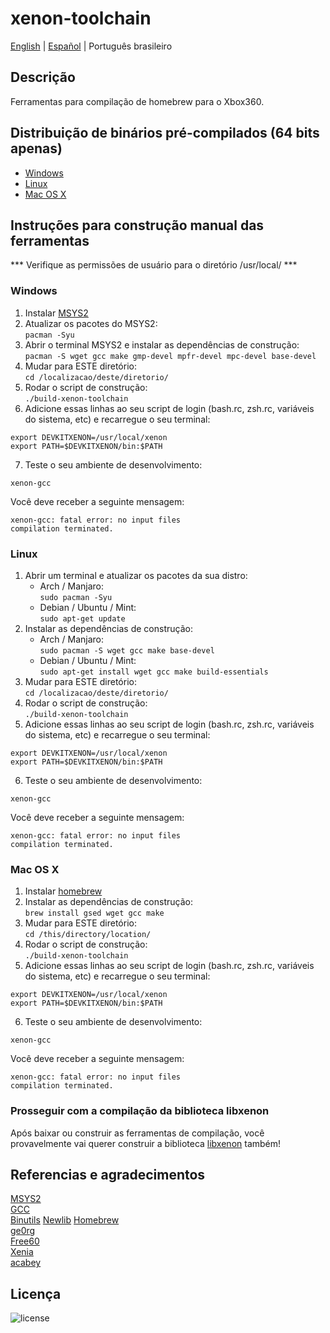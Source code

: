 # xenon-toolchain
[English](README.md) | [Español](LEEME.md) | Português brasileiro

## Descrição
Ferramentas para compilação de homebrew para o Xbox360.

## Distribuição de binários pré-compilados (64 bits apenas)
* [Windows](https://github.com/josevolpato/xenon-toolchain/releases/download/v1.0/xenon-toolchain-windows-x86_64-pc-msys2.7z)
* [Linux](https://github.com/josevolpato/xenon-toolchain/releases/download/v1.0/xenon-toolchain-linux-x86_64-pc-linux-gnu.7z)
* [Mac OS X](https://github.com/josevolpato/xenon-toolchain/releases/download/v1.0/xenon-toolchain-macosx-x86_64-apple-darwin.7z)

## Instruções para construção manual das ferramentas
*** Verifique as permissões de usuário para o diretório /usr/local/ ***

### Windows
1. Instalar [MSYS2](https://www.msys2.org/)
2. Atualizar os pacotes do MSYS2:</br>
   `pacman -Syu`
3. Abrir o terminal MSYS2 e instalar as dependências de construção:<br>
   `pacman -S wget gcc make gmp-devel mpfr-devel mpc-devel base-devel`
4. Mudar para ESTE diretório:<br/>
   `cd /localizacao/deste/diretorio/`
5. Rodar o script de construção:<br/>
   `./build-xenon-toolchain`
6. Adicione essas linhas ao seu script de login (bash.rc, zsh.rc, variáveis do sistema, etc) e recarregue o seu terminal:<br/>
  ```
  export DEVKITXENON=/usr/local/xenon
  export PATH=$DEVKITXENON/bin:$PATH
  ```
7. Teste o seu ambiente de desenvolvimento:<br/>
  ```
  xenon-gcc
  ```
  Você deve receber a seguinte mensagem:<br/>
  ```
  xenon-gcc: fatal error: no input files
  compilation terminated.
  ```

### Linux
1. Abrir um terminal e atualizar os pacotes da sua distro:
     - Arch / Manjaro:  
    `sudo pacman -Syu`
     - Debian / Ubuntu / Mint:  
    `sudo apt-get update`
2. Instalar as dependências de construção:
    - Arch / Manjaro:  
    `sudo pacman -S wget gcc make base-devel`
    - Debian / Ubuntu / Mint:  
    `sudo apt-get install wget gcc make build-essentials`
3. Mudar para ESTE diretório:<br/>
   `cd /localizacao/deste/diretorio/`
4. Rodar o script de construção:<br/>
   `./build-xenon-toolchain`
5. Adicione essas linhas ao seu script de login (bash.rc, zsh.rc, variáveis do sistema, etc) e recarregue o seu terminal:<br/>
  ```
  export DEVKITXENON=/usr/local/xenon
  export PATH=$DEVKITXENON/bin:$PATH
  ```
6. Teste o seu ambiente de desenvolvimento:<br/>
  ```
  xenon-gcc
  ```
  Você deve receber a seguinte mensagem:<br/>
  ```
  xenon-gcc: fatal error: no input files
  compilation terminated.
  ```

### Mac OS X
1. Instalar [homebrew](https://brew.sh/)
2. Instalar as dependências de construção:<br/>
   `brew install gsed wget gcc make`
3. Mudar para ESTE diretório:<br/>
   `cd /this/directory/location/`
4. Rodar o script de construção:<br/>
   `./build-xenon-toolchain`
5. Adicione essas linhas ao seu script de login (bash.rc, zsh.rc, variáveis do sistema, etc) e recarregue o seu terminal:<br/>
  ```
  export DEVKITXENON=/usr/local/xenon
  export PATH=$DEVKITXENON/bin:$PATH
  ```
6. Teste o seu ambiente de desenvolvimento:<br/>
  ```
  xenon-gcc
  ```
  Você deve receber a seguinte mensagem:<br/>
  ```
  xenon-gcc: fatal error: no input files
  compilation terminated.
  ```

### Prosseguir com a compilação da biblioteca libxenon
Após baixar ou construir as ferramentas de compilação, você provavelmente vai querer construir a biblioteca [libxenon](https://github.com/josevolpato/libxenon) também!

## Referencias e agradecimentos
[MSYS2](https://www.msys2.org/)  
[GCC](https://gcc.gnu.org/)  
[Binutils](https://www.gnu.org/software/binutils/)
[Newlib](https://sourceware.org/newlib/)
[Homebrew](https://brew.sh/)  
[ge0rg](https://github.com/ge0rg/libxenon)  
[Free60](https://github.com/Free60Project)  
[Xenia](https://github.com/xenia-project/libxenon)  
[acabey](https://github.com/acabey/libxenon)  

## Licença
![license](https://img.shields.io/badge/license-GLP-green)